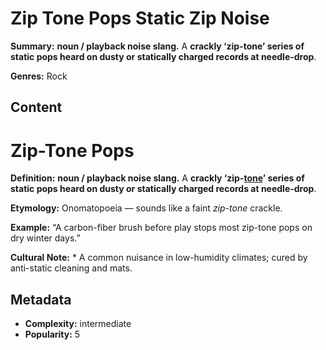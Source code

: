# Zip Tone Pops Static Zip Noise

**Summary:** **noun / playback noise slang.** A **crackly ‘zip-tone’ series of static pops heard on dusty or statically charged records at needle-drop**.

**Genres:** Rock

## Content

# Zip-Tone Pops

**Definition:** **noun / playback noise slang.** A **crackly ‘zip-[tone](../t/tone-arm.md)’ series of static pops heard on dusty or statically charged records at needle-drop**.

**Etymology:** Onomatopoeia — sounds like a faint *zip-tone* crackle.

**Example:** “A carbon-fiber brush before play stops most zip-tone pops on dry winter days.”

**Cultural Note:** * A common nuisance in low-humidity climates; cured by anti-static cleaning and mats.

## Metadata

- **Complexity:** intermediate
- **Popularity:** 5
